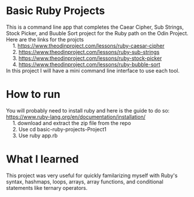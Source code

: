 # Basic Ruby Projects

This is a command line app that completes the Caear Cipher, Sub Strings, Stock Picker, and Buuble Sort project for the Ruby path on the Odin Project.  
Here are the links for the projcts  
&emsp;    1. https://www.theodinproject.com/lessons/ruby-caesar-cipher  
&emsp;    2. https://www.theodinproject.com/lessons/ruby-sub-strings  
&emsp;    3. https://www.theodinproject.com/lessons/ruby-stock-picker  
&emsp;    4. https://www.theodinproject.com/lessons/ruby-bubble-sort  
In this project I will have a mini command line interface to use each tool.
# How to run
You will probably need to install ruby and here is the guide to do so:  
https://www.ruby-lang.org/en/documentation/installation/  
&emsp;    1. download and extract the zip file from the repo  
&emsp;    2. Use cd basic-ruby-projects-Project1  
&emsp;    3. Use ruby app.rb  
# What I learned
This project was very useful for quickly familarizing myself with Ruby's syntax, hashmaps, loops, arrays, array functions, and conditional statements like ternary operators.
